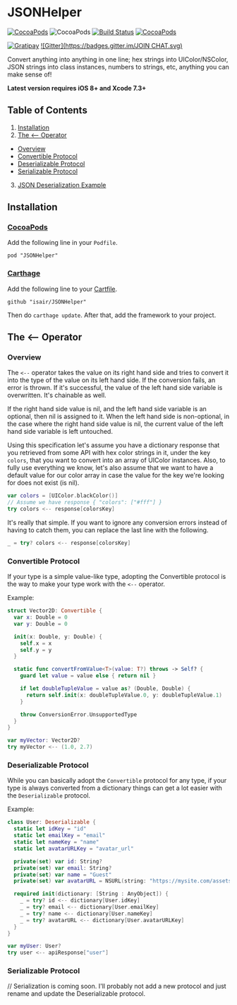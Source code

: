 # JSONHelper
[![CocoaPods](https://img.shields.io/cocoapods/l/JSONHelper.svg)](https://github.com/isair/JSONHelper/blob/master/LICENSE)
![CocoaPods](https://img.shields.io/cocoapods/p/JSONHelper.svg)
[![Build Status](https://travis-ci.org/isair/JSONHelper.svg?branch=master)](https://travis-ci.org/isair/JSONHelper)
[![CocoaPods](https://img.shields.io/cocoapods/v/JSONHelper.svg)](https://cocoapods.org/pods/JSONHelper)

[![Gratipay](https://img.shields.io/gratipay/bsencan91.svg)](https://gratipay.com/bsencan91/)
[![Gitter](https://badges.gitter.im/JOIN CHAT.svg)](https://gitter.im/isair/JSONHelper?utm_source=badge&utm_medium=badge&utm_campaign=pr-badge&utm_content=badge)

Convert anything into anything in one line; hex strings into UIColor/NSColor, JSON strings into class instances, numbers to strings, etc, anything you can make sense of!

__Latest version requires iOS 8+ and Xcode 7.3+__

## Table of Contents

1. [Installation](#installation)
2. [The <-- Operator](#the----operator)
  - [Overview](#overview)
  - [Convertible Protocol](#convertible-protocol)
  - [Deserializable Protocol](#deserializable-protocol)
  - [Serializable Protocol](#serializable-protocol)
3. [JSON Deserialization Example](#simple-tutorial)

## Installation

### [CocoaPods](https://github.com/CocoaPods/CocoaPods)

Add the following line in your `Podfile`.

```
pod "JSONHelper"
```

### [Carthage](https://github.com/Carthage/Carthage#installing-carthage)

Add the following line to your [Cartfile](https://github.com/Carthage/Carthage/blob/master/Documentation/Artifacts.md#cartfile).

```
github "isair/JSONHelper"
```

Then do `carthage update`. After that, add the framework to your project.

## The <-- Operator

### Overview

The `<--` operator takes the value on its right hand side and tries to convert it into the type of the value on its left hand side. If the conversion fails, an error is thrown. If it's successful, the value of the left hand side variable is overwritten. It's chainable as well.

If the right hand side value is nil, and the left hand side variable is an optional, then nil is assigned to it. When the left hand side is non-optional, in the case where the right hand side value is nil, the current value of the left hand side variable is left untouched.

Using this specification let's assume you have a dictionary response that you retrieved from some API with hex color strings in it, under the key `colors`, that you want to convert into an array of UIColor instances. Also, to fully use everything we know, let's also assume that we want to have a default value for our color array in case the value for the key we're looking for does not exist (is nil).

```swift
var colors = [UIColor.blackColor()]
// Assume we have response { "colors": ["#fff"] }
try colors <-- response[colorsKey]
```

It's really that simple. If you want to ignore any conversion errors instead of having to catch them, you can replace the last line with the following.

```swift
_ = try? colors <-- response[colorsKey]
```

### Convertible Protocol

If your type is a simple value-like type, adopting the Convertible protocol is the way to make your type work with the `<--` operator.

Example:
```swift
struct Vector2D: Convertible {
  var x: Double = 0
  var y: Double = 0

  init(x: Double, y: Double) {
    self.x = x
    self.y = y
  }

  static func convertFromValue<T>(value: T?) throws -> Self? {
    guard let value = value else { return nil }

    if let doubleTupleValue = value as? (Double, Double) {
      return self.init(x: doubleTupleValue.0, y: doubleTupleValue.1)
    }

    throw ConversionError.UnsupportedType
  }
}
```

```swift
var myVector: Vector2D?
try myVector <-- (1.0, 2.7)
```

### Deserializable Protocol

While you can basically adopt the `Convertible` protocol for any type, if your type is always converted from a dictionary things can get a lot easier with the `Deserializable` protocol.

Example:
```swift
class User: Deserializable {
  static let idKey = "id"
  static let emailKey = "email"
  static let nameKey = "name"
  static let avatarURLKey = "avatar_url"

  private(set) var id: String?
  private(set) var email: String?
  private(set) var name = "Guest"
  private(set) var avatarURL = NSURL(string: "https://mysite.com/assets/default-avatar.png")

  required init(dictionary: [String : AnyObject]) {
    _ = try? id <-- dictionary[User.idKey]
    _ = try? email <-- dictionary[User.emailKey]
    _ = try? name <-- dictionary[User.nameKey]
    _ = try? avatarURL <-- dictionary[User.avatarURLKey]
  }
}
```

```swift
var myUser: User?
try user <-- apiResponse["user"]
```

### Serializable Protocol

// Serialization is coming soon. I'll probably not add a new protocol and just rename and update the Deserializable protocol.
